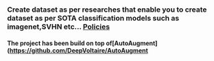 ### Create dataset as per researches that enable you to create dataset as per SOTA classification models such as imagenet,SVHN etc... [Policies](https://arxiv.org/abs/1805.09501)
#### The project has been build on top of[AutoAugment](https://github.com/DeepVoltaire/AutoAugment

